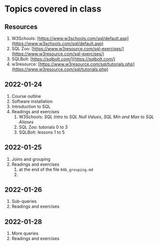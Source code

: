 # Topics covered in class 

## Resources

1. W3Schools: [https://www.w3schools.com/sql/default.asp](https://www.w3schools.com/sql/default.asp)
2. SQL Zoo: [https://www.w3resource.com/sql-exercises/](https://www.w3resource.com/sql-exercises/)
3. SQLBolt: [https://sqlbolt.com/](https://sqlbolt.com/)
4. w3resource: [https://www.w3resource.com/sql/tutorials.php](https://www.w3resource.com/sql/tutorials.php)

## 2022-01-24

1. Course outline
2. Software installation
3. Introduction to SQL
4. Readings and exercises
   1. W3Schools: *SQL Intro* to *SQL Null Values*, *SQL Min and Max* to *SQL Aliases*
   2. SQL Zoo: tutorials 0 to 3
   3. SQLBolt: lessons 1 to 5

## 2022-01-25

1. Joins and grouping
2. Readings and exercises
   1. at the end of the file `04b_grouping.md`
   2. 

## 2022-01-26

1. Sub-queries
2. Readings and exercises

## 2022-01-28

1. More queries
2. Readings and exercises